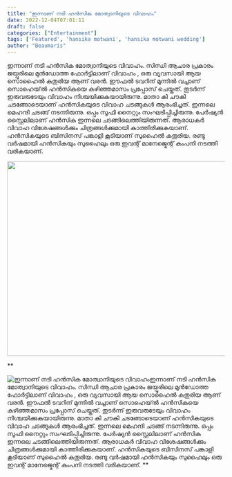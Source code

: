 ```yaml
---
title: "ഇന്നാണ് നടി ഹൻസിക മോത്വാനിയുടെ വിവാഹം"
date: 2022-12-04T07:01:11
draft: false
categories: ["Entertainment"]
tags: ['Featured', 'hansika motwani', 'hansika motwani wedding']
author: "Beaumaris"
---
```


ഇന്നാണ് നടി ഹൻസിക മോത്വാനിയുടെ വിവാഹം. സിന്ധി ആചാര പ്രകാരം ജയ്പൂരിലെ മുൻഡോത്ത ഫോർട്ടിലാണ് വിവാഹം , ഒരു വ്യവസായി ആയ സൊഹൈൽ കതുരിയ ആണ് വരൻ. ഈഫൽ ടവറിന് മുന്നിൽ വച്ചാണ് സൊഹെയ്ൽ ഹൻസികയെ കഴിഞ്ഞമാസം പ്രപ്പോസ് ചെയ്തത്. തുടർന്ന് ഇരുവരുടേയും വിവാഹം നിശ്ചയിക്കുകയായിരുന്നു. മാതാ കി ചൗകി ചടങ്ങോടെയാണ് ഹൻസികയുടെ വിവാഹ ചടങ്ങുകൾ ആരംഭിച്ചത്. ഇന്നലെ മെഹന്ദി ചടങ്ങ് നടന്നിരുന്നു. ഒപ്പം സൂഫി നൈറ്റും സംഘടിപ്പിച്ചിരുന്നു. പേർഷ്യൻ സ്റ്റൈലിലാണ് ഹൻസിക ഇന്നലെ ചടങ്ങിലെത്തിയിരുന്നത്. ആരാധകർ വിവാഹ വിശേഷങ്ങൾക്കും ചിത്രങ്ങൾക്കുമായി കാത്തിരിക്കുകയാണ്. ഹന്‍സികയുടെ ബിസിനസ് പങ്കാളി കൂടിയാണ് സുഹൈല്‍ കതൂരിയ. രണ്ടു വര്‍ഷമായി ഹന്‍സികയും സുഹൈലും ഒരു ഇവന്റ് മാനേജ്മെന്റ് കംപനി നടത്തി വരികയാണ്.

<img class="size-large wp-image-365033 aligncenter" src="https://cdn.boolokam.com/articles/2022/12/cccccc-1024x576.webp" alt="" width="800" height="450" />

**


![ഇന്നാണ് നടി ഹൻസിക മോത്വാനിയുടെ വിവാഹം](https://cdn.boolokam.com/articles/2022/12/cccccc-1024x576.webp)ഇന്നാണ് നടി ഹൻസിക മോത്വാനിയുടെ വിവാഹം. സിന്ധി ആചാര പ്രകാരം ജയ്പൂരിലെ മുൻഡോത്ത ഫോർട്ടിലാണ് വിവാഹം , ഒരു വ്യവസായി ആയ സൊഹൈൽ കതുരിയ ആണ് വരൻ. ഈഫൽ ടവറിന് മുന്നിൽ വച്ചാണ് സൊഹെയ്ൽ ഹൻസികയെ കഴിഞ്ഞമാസം പ്രപ്പോസ് ചെയ്തത്. തുടർന്ന് ഇരുവരുടേയും വിവാഹം നിശ്ചയിക്കുകയായിരുന്നു. മാതാ കി ചൗകി ചടങ്ങോടെയാണ് ഹൻസികയുടെ വിവാഹ ചടങ്ങുകൾ ആരംഭിച്ചത്. ഇന്നലെ മെഹന്ദി ചടങ്ങ് നടന്നിരുന്നു. ഒപ്പം സൂഫി നൈറ്റും സംഘടിപ്പിച്ചിരുന്നു. പേർഷ്യൻ സ്റ്റൈലിലാണ് ഹൻസിക ഇന്നലെ ചടങ്ങിലെത്തിയിരുന്നത്. ആരാധകർ വിവാഹ വിശേഷങ്ങൾക്കും ചിത്രങ്ങൾക്കുമായി കാത്തിരിക്കുകയാണ്. ഹന്‍സികയുടെ ബിസിനസ് പങ്കാളി കൂടിയാണ് സുഹൈല്‍ കതൂരിയ. രണ്ടു വര്‍ഷമായി ഹന്‍സികയും സുഹൈലും ഒരു ഇവന്റ് മാനേജ്മെന്റ് കംപനി നടത്തി വരികയാണ്. **
